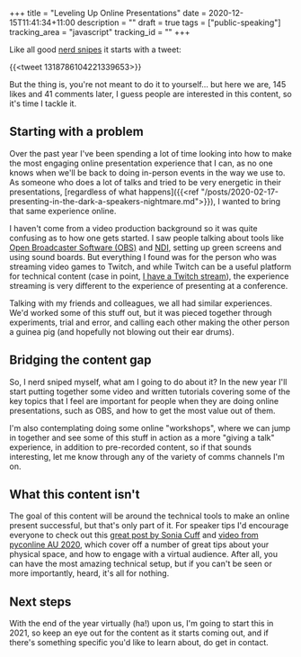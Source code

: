 +++
title = "Leveling Up Online Presentations"
date = 2020-12-15T11:41:34+11:00
description = ""
draft = true
tags = ["public-speaking"]
tracking_area = "javascript"
tracking_id = ""
+++

Like all good [nerd snipes](https://xkcd.com/356/) it starts with a tweet:

{{<tweet 1318786104221339653>}}

But the thing is, you're not meant to do it to yourself... but here we are, 145 likes and 41 comments later, I guess people are interested in this content, so it's time I tackle it.

## Starting with a problem

Over the past year I've been spending a lot of time looking into how to make the most engaging online presentation experience that I can, as no one knows when we'll be back to doing in-person events in the way we use to. As someone who does a lot of talks and tried to be very energetic in their presentations, [regardless of what happens]({{<ref "/posts/2020-02-17-presenting-in-the-dark-a-speakers-nightmare.md">}}), I wanted to bring that same experience online.

I haven't come from a video production background so it was quite confusing as to how one gets started. I saw people talking about tools like [Open Broadcaster Software (OBS)](https://obsproject.com/) and [NDI](https://www.ndi.tv/), setting up green screens and using sound boards. But everything I found was for the person who was streaming video games to Twitch, and while Twitch can be a useful platform for technical content (case in point, [I have a Twitch stream](https://www.twitch.tv/numberoneaaron)), the experience streaming is very different to the experience of presenting at a conference.

Talking with my friends and colleagues, we all had similar experiences. We'd worked some of this stuff out, but it was pieced together through experiments, trial and error, and calling each other making the other person a guinea pig (and hopefully not blowing out their ear drums).

## Bridging the content gap

So, I nerd sniped myself, what am I going to do about it? In the new year I'll start putting together some video and written tutorials covering some of the key topics that I feel are important for people when they are doing online presentations, such as OBS, and how to get the most value out of them.

I'm also contemplating doing some online "workshops", where we can jump in together and see some of this stuff in action as a more "giving a talk" experience, in addition to pre-recorded content, so if that sounds interesting, let me know through any of the variety of comms channels I'm on.

## What this content isn't

The goal of this content will be around the technical tools to make an online present successful, but that's only part of it. For speaker tips I'd encourage everyone to check out this [great post by Sonia Cuff](https://soniacuff.com/so-youre-now-a-remote-presenter/) and [video from pyconline AU 2020](https://youtu.be/C1TBqdULp4E), which cover off a number of great tips about your physical space, and how to engage with a virtual audience. After all, you can have the most amazing technical setup, but if you can't be seen or more importantly, heard, it's all for nothing.

## Next steps

With the end of the year virtually (ha!) upon us, I'm going to start this in 2021, so keep an eye out for the content as it starts coming out, and if there's something specific you'd like to learn about, do get in contact.
